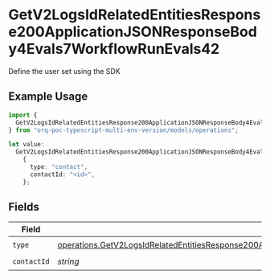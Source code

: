 # GetV2LogsIdRelatedEntitiesResponse200ApplicationJSONResponseBody4Evals7WorkflowRunEvals42

Define the user set using the SDK

## Example Usage

```typescript
import {
  GetV2LogsIdRelatedEntitiesResponse200ApplicationJSONResponseBody4Evals7WorkflowRunEvals42,
} from "orq-poc-typescript-multi-env-version/models/operations";

let value:
  GetV2LogsIdRelatedEntitiesResponse200ApplicationJSONResponseBody4Evals7WorkflowRunEvals42 =
    {
      type: "contact",
      contactId: "<id>",
    };
```

## Fields

| Field                                                                                                                                                                                                                                | Type                                                                                                                                                                                                                                 | Required                                                                                                                                                                                                                             | Description                                                                                                                                                                                                                          |
| ------------------------------------------------------------------------------------------------------------------------------------------------------------------------------------------------------------------------------------ | ------------------------------------------------------------------------------------------------------------------------------------------------------------------------------------------------------------------------------------ | ------------------------------------------------------------------------------------------------------------------------------------------------------------------------------------------------------------------------------------ | ------------------------------------------------------------------------------------------------------------------------------------------------------------------------------------------------------------------------------------ |
| `type`                                                                                                                                                                                                                               | [operations.GetV2LogsIdRelatedEntitiesResponse200ApplicationJSONResponseBody4Evals7WorkflowRunEvals42Type](../../models/operations/getv2logsidrelatedentitiesresponse200applicationjsonresponsebody4evals7workflowrunevals42type.md) | :heavy_check_mark:                                                                                                                                                                                                                   | N/A                                                                                                                                                                                                                                  |
| `contactId`                                                                                                                                                                                                                          | *string*                                                                                                                                                                                                                             | :heavy_check_mark:                                                                                                                                                                                                                   | N/A                                                                                                                                                                                                                                  |